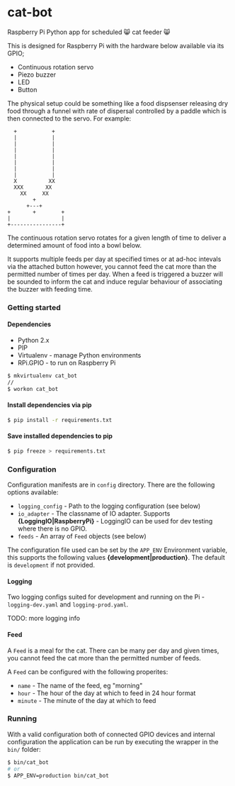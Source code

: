 # cat-bot
Raspberry Pi Python app for scheduled :smile_cat: cat feeder :smile_cat:

This is designed for Raspberry Pi with the hardware below available via its GPIO;

* Continuous rotation servo
* Piezo buzzer
* LED
* Button

The physical setup could be something like a food dispsenser releasing dry food through a funnel with rate of dispersal controlled by a paddle which is then connected to the servo. For example:

```
  +           +
  |           |
  |           |
  |           |
  |           |
  |           |
  |           |
  |           |
  X          XX
  XXX       XX
    XX     XX
        +
      +---+
+       +        +
|                |
+----------------+
```

The continuous rotation servo rotates for a given length of time to deliver a determined amount of food into a bowl below.

It supports multiple feeds per day at specified times or at ad-hoc intevals via the attached button however, you cannot feed the cat more than the permitted number of times per day. When a feed is triggered a buzzer will be sounded to inform the cat and induce regular behaviour of associating the buzzer with feeding time.

### Getting started

#### Dependencies

* Python 2.x
* PIP
* Virtualenv - manage Python environments
* RPi.GPIO - to run on Raspberry Pi


```bash
$ mkvirtualenv cat_bot
//
$ workon cat_bot
```


#### Install dependencies via pip

```bash
$ pip install -r requirements.txt
```

#### Save installed dependencies to pip

```bash
$ pip freeze > requirements.txt
```

### Configuration

Configuration manifests are in `config` directory. There are the following options available:

* `logging_config` - Path to the logging configuration (see below)
* `io_adapter` - The classname of IO adapter. Supports **{LoggingIO|RaspberryPi}** - LoggingIO can be used for dev testing where there is no GPIO.
* `feeds` - An array of `Feed` objects (see below)

The configuration file used can be set by the `APP_ENV` Environment variable, this supports the following values **{development|production}**. The default is `development` if not provided.

#### Logging

Two logging configs suited for development and running on the Pi - `logging-dev.yaml` and `logging-prod.yaml`.

TODO: more logging info

#### Feed

A `Feed` is a meal for the cat. There can be many per day and given times, you cannot feed the cat more than the permitted number of feeds.

A `Feed` can be configured with the following properites:

* `name` - The name of the feed, eg "morning"
* `hour` - The hour of the day at which to feed in 24 hour format
* `minute` - The minute of the day at which to feed


### Running

With a valid configuration both of connected GPIO devices and internal configuration the application can be run by executing the wrapper in the `bin/` folder:

```bash
$ bin/cat_bot
# or
$ APP_ENV=production bin/cat_bot
```

